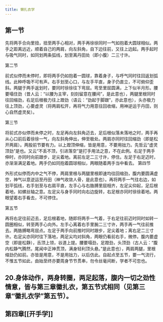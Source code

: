 ```yaml
---
title: 懒扎衣学
---
```


## 第一节

先将两手合向里扭，扭至两手心相对，两手再徐徐同时一气如抱着大圆球相似。两手之距离远近，顺着自己的两肩，向左斜角，自下边往前，又往上边起。两手起时与吸气同时，如同划两条弧线，划至离丹田处（即小腹）二三寸许。

第二节

前式似停而未停时，即将两手仍如抱着一圆球，靠着身子，与呼气同时往回返划弧线。此种呼吸不可有声。右手划至心口，与左手平直，身子仍直立，不可俯仰歪斜。两腿于两手返划时，要同时徐徐往下弯屈。弯至里屈圆满，上下似半月形。腰要塌住劲（昔人云：“以腰为主宰，刻刻留意在腰间”，是此意也），两腿里根同时往回缩劲，右足后根极力往上蹬劲（语云：“劲起于脚跟”，亦此意也），头亦极力往上顶劲，心要虚灵（将两肩松开，再将气力用意往回收缩，用神逆运于丹田，则心自然虚灵矣）。

第三节

将前式亦似停而未停之时，左足再向左斜角迈去，足后根似落未落地之时，两手再从心口前后着徐徐一气，向左斜角伸出，伸至极处。两肩亦同时往回缩劲（即是松开两肩）。两股前节要有力。以上蹬顶伸缩，皆是用意，不要用拙力。先哲云“虚灵顶劲”是也。又云“不丢不顶，引进落空”是打手用法之意，不在此例。右足于两手伸时，亦同时向前跟步，足尖着地。离前左足二三寸许，停住。左足于右足迈时，亦渐渐满足着地。两手仍如同抱着圆球相似，两眼随着两手当中看去。
第四节

外形式似停而内中之气不停，两肩里根与两腿里根即速均往回缩劲，腹内要圆满虚空，神气以意逆运至丹田（神气收敛人骨，是此意也）。再将两手一气往右边，如划平弧线，右手划至与右肩平直，左手心与右胳膊里屈相齐，左足尖仰起，足后根着地，如螺丝轴之意。左足尖与身手同时向右边旋转，右足根亦同时徐徐着地。两眼望着右手看去，不可停住。

第五节

再将右足往前迈去，足后根着地，随即将两手一气着，于右足往前迈时同时如转一圆圈相似，转至两手心向外。左手心离着右手里腕二三寸许，两手再一气往前推去。两胳膊略弯屈点。左足于两手向前推时同时跟步，足尖着地；离右足二三寸许。右足尖亦同时往下落地，两足尖均对斜角，两眼仍看前右手，微停。腹内要虚空（即是松静），舌顶上领，谷道上提。腰要塌劲，足蹬劲，头顶劲（古人云：“腹内松静气腾然，尾闻中正神贯顶，满身轻利顶头悬。”是此意也），两肩两腿，里根缩劲仍如前。亦皆是用意，不是用拙力，以后仿此。自起点至五节，要一气流行，不惟五节如此，由始至终亦要周身节节贯串，勿令丝毫间断，学者不可忽也。
## 20.身体动作，两身转圈，两足起落，腹内一切之劲性情意，皆与第三章徽扎衣，第五节式相同（见第三章“徽扎衣学”第五节）。
## 第四章[[开手学]]